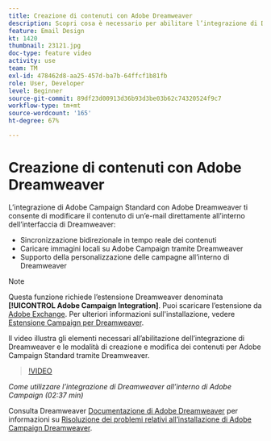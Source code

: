 ```yaml
---
title: Creazione di contenuti con Adobe Dreamweaver
description: Scopri cosa è necessario per abilitare l’integrazione di Dreamweaver e come creare e modificare i contenuti per Adobe Campaign Standard utilizzando Dreamweaver.
feature: Email Design
kt: 1420
thumbnail: 23121.jpg
doc-type: feature video
activity: use
team: TM
exl-id: 478462d8-aa25-457d-ba7b-64ffcf1b81fb
role: User, Developer
level: Beginner
source-git-commit: 89df23d00913d36b93d3be03b62c74320524f9c7
workflow-type: tm+mt
source-wordcount: '165'
ht-degree: 67%

---
```


# Creazione di contenuti con Adobe Dreamweaver

L’integrazione di Adobe Campaign Standard con Adobe Dreamweaver ti consente di modificare il contenuto di un’e-mail direttamente all’interno dell’interfaccia di Dreamweaver:

* Sincronizzazione bidirezionale in tempo reale dei contenuti
* Caricare immagini locali su Adobe Campaign tramite Dreamweaver
* Supporto della personalizzazione delle campagne all’interno di Dreamweaver

>[!NOTE]
>
>Questa funzione richiede l’estensione Dreamweaver denominata **[!UICONTROL Adobe Campaign Integration]**. Puoi scaricare l’estensione da [Adobe Exchange](https://exchange.adobe.com/creativecloud.html#search). Per ulteriori informazioni sull&#39;installazione, vedere [Estensione Campaign per Dreamweaver](https://helpx.adobe.com/it/dreamweaver/using/working-with-dreamweaver-and-campaign.html).

Il video illustra gli elementi necessari all’abilitazione dell’integrazione di Dreamweaver e le modalità di creazione e modifica dei contenuti per Adobe Campaign Standard tramite Dreamweaver.

>[!VIDEO](https://video.tv.adobe.com/v/23121?quality=12&learn=on)

*Come utilizzare l’integrazione di Dreamweaver all’interno di Adobe Campaign (02:37 min)*

Consulta Dreamweaver [Documentazione di Adobe Dreamweaver](https://helpx.adobe.com/it/dreamweaver/using/working-with-dreamweaver-and-campaign.html) per informazioni su [Risoluzione dei problemi relativi all’installazione di Adobe Campaign Dreamweaver](https://helpx.adobe.com/it/dreamweaver/kb/dreamweaver-campaign-integration-issue.html).
